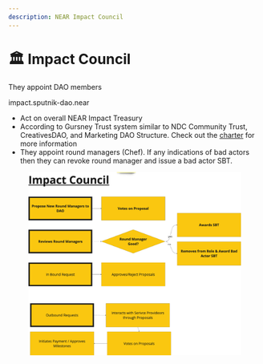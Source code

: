 ```yaml
---
description: NEAR Impact Council
---
```


# 🏛 Impact Council

They appoint DAO members

impact.sputnik-dao.near

* Act on overall NEAR Impact Treasury
* According to Gursney Trust system similar to NDC Community Trust, CreativesDAO, and Marketing DAO Structure. Check out the [charter](https://nearefi.org/charter) for more information
* They appoint round managers (Chef). If any indications of bad actors then they can revoke round manager and issue a bad actor SBT.&#x20;



<figure><img src="../.gitbook/assets/image (10).png" alt=""><figcaption></figcaption></figure>
